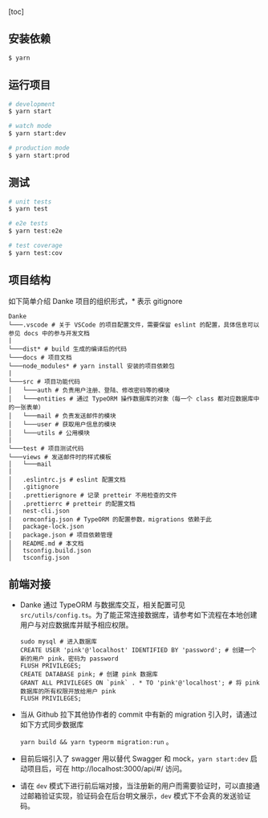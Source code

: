 [toc]

## 安装依赖


```bash
$ yarn
```

## 运行项目

```bash
# development
$ yarn start

# watch mode
$ yarn start:dev

# production mode
$ yarn start:prod
```

## 测试

```bash
# unit tests
$ yarn test

# e2e tests
$ yarn test:e2e

# test coverage
$ yarn test:cov
```

## 项目结构

如下简单介绍 Danke 项目的组织形式，\* 表示 gitignore

```
Danke
└───.vscode # 关于 VSCode 的项目配置文件，需要保留 eslint 的配置，具体信息可以参见 docs 中的参与开发文档
|
└───dist* # build 生成的编译后的代码
└───docs # 项目文档
└───node_modules* # yarn install 安装的项目依赖包
|
└───src # 项目功能代码
│   └───auth # 负责用户注册、登陆、修改密码等的模块
│   └───entities # 通过 TypeORM 操作数据库的对象（每一个 class 都对应数据库中的一张表单）
│   └───mail # 负责发送邮件的模块
│   └───user # 获取用户信息的模块
│   └───utils # 公用模块
|
└───test # 项目测试代码
└───views # 发送邮件时的样式模板
│   └───mail
|
│   .eslintrc.js # eslint 配置文档
│   .gitignore
│   .prettierignore # 记录 pretteir 不用检查的文件
│   .prettierrc # pretteir 的配置文档
│   nest-cli.json
|	ormconfig.json # TypeORM 的配置参数，migrations 依赖于此
│   package-lock.json
│   package.json # 项目依赖管理
│   README.md # 本文档
│   tsconfig.build.json
│   tsconfig.json
```

## 前端对接

- Danke 通过 TypeORM 与数据库交互，相关配置可见 `src/utils/config.ts`。为了能正常连接数据库，请参考如下流程在本地创建用户与对应数据库并赋予相应权限。

  ```
  sudo mysql # 进入数据库
  CREATE USER 'pink'@'localhost' IDENTIFIED BY 'password'; # 创建一个新的用户 pink，密码为 password
  FLUSH PRIVILEGES;
  CREATE DATABASE pink; # 创建 pink 数据库
  GRANT ALL PRIVILEGES ON `pink` . * TO 'pink'@'localhost'; # 将 pink 数据库的所有权限开放给用户 pink
  FLUSH PRIVILEGES;
  ```

- 当从 Github 拉下其他协作者的 commit 中有新的 migration 引入时，请通过如下方式同步数据库

  `yarn build && yarn typeorm migration:run` 。

- 目前后端引入了 swagger 用以替代 Swagger 和 mock，`yarn start:dev` 启动项目后，可在 http://localhost:3000/api/#/ 访问。

- 请在 `dev` 模式下进行前后端对接，当注册新的用户而需要验证时，可以直接通过邮箱验证实现，验证码会在后台明文展示，`dev` 模式下不会真的发送验证码。

